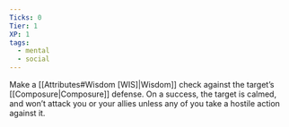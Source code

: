 ```yaml
---
Ticks: 0
Tier: 1
XP: 1
tags:
  - mental
  - social
---
```

Make a [[Attributes#Wisdom [WIS]|Wisdom]] check against the target’s [[Composure|Composure]] defense. On a success, the target is calmed, and won’t attack you or your allies unless any of you take a hostile action against it.